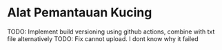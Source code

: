 # Alat Pemantauan Kucing

TODO: Implement build versioning using github actions, combine with txt file alternatively
TODO: Fix cannot upload. I dont know why it failed

